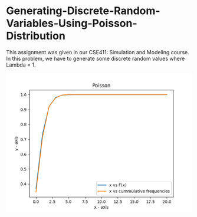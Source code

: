 # Generating-Discrete-Random-Variables-Using-Poisson-Distribution

This assignment was given in our CSE411: Simulation and Modeling course. In this problem, we have to generate some discrete random values where Lambda = 1.

![Here is the graph of the generated discrete values by Poisson Distribution](poisson.png?raw=true "Graphical representation of the generated discrete values by Poisson Distribution")
